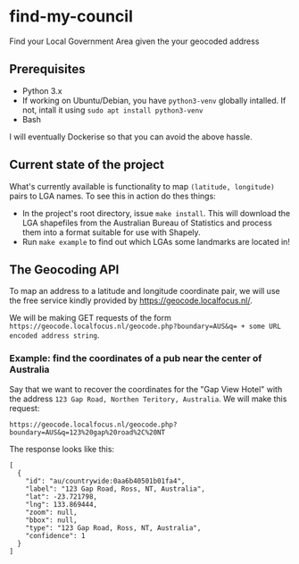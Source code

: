 # find-my-council
Find your Local Government Area given the your geocoded address

## Prerequisites

* Python 3.x
* If working on Ubuntu/Debian, you have `python3-venv` globally intalled. If not, intall it using `sudo apt install python3-venv`
* Bash

I will eventually Dockerise so that you can avoid the above hassle. 

## Current state of the project

What's currently available is functionality to map `(latitude, longitude)` pairs to LGA names. To see this in action do thes things:

* In the project's root directory, issue `make install`. This will download the LGA shapefiles from the Australian Bureau of Statistics and process them into a format suitable for use with Shapely. 
* Run `make example` to find out which LGAs some landmarks are located in!

## The Geocoding API

To map an address to a latitude and longitude coordinate pair, we will use the free service kindly provided by https://geocode.localfocus.nl/.

We will be making GET requests of the form  `https://geocode.localfocus.nl/geocode.php?boundary=AUS&q= + some URL encoded address string`.

### Example: find the coordinates of a pub near the center of Australia

Say that we want to recover the coordinates for the "Gap View Hotel" with the address `123 Gap Road, Northen Teritory, Australia`. We will make this request:

```https://geocode.localfocus.nl/geocode.php?boundary=AUS&q=123%20gap%20road%2C%20NT```

The response looks like this: 

```
[
  {
    "id": "au/countrywide:0aa6b40501b01fa4",
    "label": "123 Gap Road, Ross, NT, Australia",
    "lat": -23.721798,
    "lng": 133.869444,
    "zoom": null,
    "bbox": null,
    "type": "123 Gap Road, Ross, NT, Australia",
    "confidence": 1
  }
]
```

